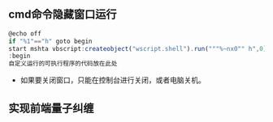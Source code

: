 ## cmd命令隐藏窗口运行
```js
@echo off
if "%1"=="h" goto begin
start mshta vbscript:createobject("wscript.shell").run("""%~nx0"" h",0)(window.close)&&exit
:begin
自定义运行的可执行程序的代码放在此处
```
+ 如果要关闭窗口，只能在控制台进行关闭，或者电脑关机。

## 实现前端量子纠缠
